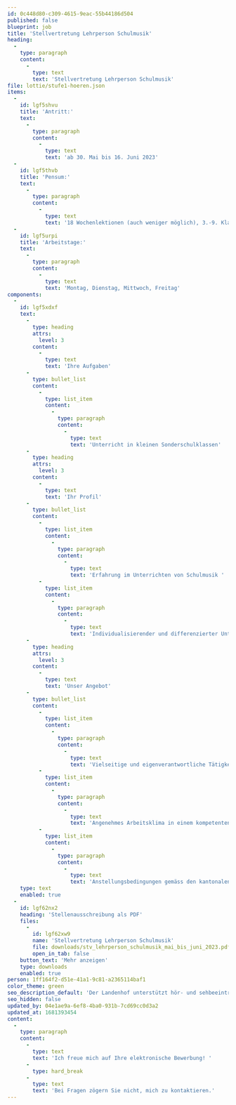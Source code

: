 ```yaml
---
id: 0c448d80-c309-4615-9eac-55b44186d504
published: false
blueprint: job
title: 'Stellvertretung Lehrperson Schulmusik'
heading:
  -
    type: paragraph
    content:
      -
        type: text
        text: 'Stellvertretung Lehrperson Schulmusik'
file: lottie/stufe1-hoeren.json
items:
  -
    id: lgf5shvu
    title: 'Antritt:'
    text:
      -
        type: paragraph
        content:
          -
            type: text
            text: 'ab 30. Mai bis 16. Juni 2023'
  -
    id: lgf5thvb
    title: 'Pensum:'
    text:
      -
        type: paragraph
        content:
          -
            type: text
            text: '18 Wochenlektionen (auch weniger möglich), 3.-9. Klasse '
  -
    id: lgf5urpi
    title: 'Arbeitstage:'
    text:
      -
        type: paragraph
        content:
          -
            type: text
            text: 'Montag, Dienstag, Mittwoch, Freitag'
components:
  -
    id: lgf5xdxf
    text:
      -
        type: heading
        attrs:
          level: 3
        content:
          -
            type: text
            text: 'Ihre Aufgaben'
      -
        type: bullet_list
        content:
          -
            type: list_item
            content:
              -
                type: paragraph
                content:
                  -
                    type: text
                    text: 'Unterricht in kleinen Sonderschulklassen'
      -
        type: heading
        attrs:
          level: 3
        content:
          -
            type: text
            text: 'Ihr Profil'
      -
        type: bullet_list
        content:
          -
            type: list_item
            content:
              -
                type: paragraph
                content:
                  -
                    type: text
                    text: 'Erfahrung im Unterrichten von Schulmusik '
          -
            type: list_item
            content:
              -
                type: paragraph
                content:
                  -
                    type: text
                    text: 'Individualisierender und differenzierter Unterricht '
      -
        type: heading
        attrs:
          level: 3
        content:
          -
            type: text
            text: 'Unser Angebot'
      -
        type: bullet_list
        content:
          -
            type: list_item
            content:
              -
                type: paragraph
                content:
                  -
                    type: text
                    text: 'Vielseitige und eigenverantwortliche Tätigkeit in einer innovativen Institution '
          -
            type: list_item
            content:
              -
                type: paragraph
                content:
                  -
                    type: text
                    text: 'Angenehmes Arbeitsklima in einem kompetenten Fachteam '
          -
            type: list_item
            content:
              -
                type: paragraph
                content:
                  -
                    type: text
                    text: 'Anstellungsbedingungen gemäss den kantonalen Richtlinien'
    type: text
    enabled: true
  -
    id: lgf62nx2
    heading: 'Stellenausschreibung als PDF'
    files:
      -
        id: lgf62xw9
        name: 'Stellvertretung Lehrperson Schulmusik'
        file: downloads/stv_lehrperson_schulmusik_mai_bis_juni_2023.pdf
        open_in_tab: false
    button_text: 'Mehr anzeigen'
    type: downloads
    enabled: true
person: 1ff164f2-d51e-41a1-9c81-a2365114baf1
color_theme: green
seo_description_default: 'Der Landenhof unterstützt hör- und sehbeeinträchtigte Kinder & Jugendliche in ihrem selbstbestimmten Leben durch Förderung ihrer Fähigkeiten & Entwicklung'
seo_hidden: false
updated_by: 04e1ae9a-6ef8-4ba0-931b-7cd69cc0d3a2
updated_at: 1681393454
content:
  -
    type: paragraph
    content:
      -
        type: text
        text: 'Ich freue mich auf Ihre elektronische Bewerbung! '
      -
        type: hard_break
      -
        type: text
        text: 'Bei Fragen zögern Sie nicht, mich zu kontaktieren.'
---
```

